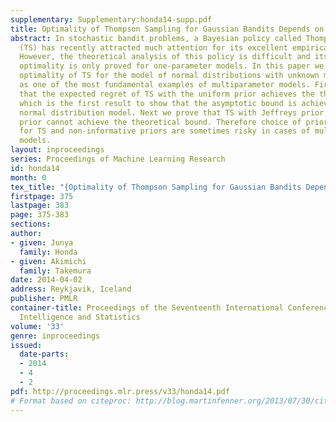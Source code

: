 ```yaml
---
supplementary: Supplementary:honda14-supp.pdf
title: Optimality of Thompson Sampling for Gaussian Bandits Depends on Priors
abstract: In stochastic bandit problems, a Bayesian policy called Thompson sampling
  (TS) has recently attracted much attention for its excellent empirical performance.
  However, the theoretical analysis of this policy is difficult and its asymptotic
  optimality is only proved for one-parameter models. In this paper we discuss the
  optimality of TS for the model of normal distributions with unknown means and variances
  as one of the most fundamental examples of multiparameter models. First we prove
  that the expected regret of TS with the uniform prior achieves the theoretical bound,
  which is the first result to show that the asymptotic bound is achievable for the
  normal distribution model. Next we prove that TS with Jeffreys prior and reference
  prior cannot achieve the theoretical bound. Therefore choice of priors is important
  for TS and non-informative priors are sometimes risky in cases of multiparameter
  models.
layout: inproceedings
series: Proceedings of Machine Learning Research
id: honda14
month: 0
tex_title: "{Optimality of Thompson Sampling for Gaussian Bandits Depends on Priors}"
firstpage: 375
lastpage: 383
page: 375-383
sections: 
author:
- given: Junya
  family: Honda
- given: Akimichi
  family: Takemura
date: 2014-04-02
address: Reykjavik, Iceland
publisher: PMLR
container-title: Proceedings of the Seventeenth International Conference on Artificial
  Intelligence and Statistics
volume: '33'
genre: inproceedings
issued:
  date-parts:
  - 2014
  - 4
  - 2
pdf: http://proceedings.mlr.press/v33/honda14.pdf
# Format based on citeproc: http://blog.martinfenner.org/2013/07/30/citeproc-yaml-for-bibliographies/
---
```

